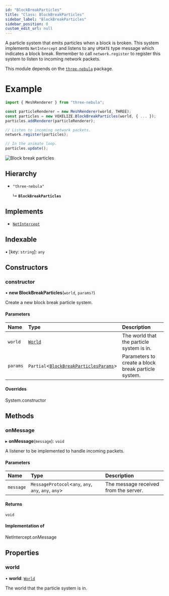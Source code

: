```yaml
---
id: "BlockBreakParticles"
title: "Class: BlockBreakParticles"
sidebar_label: "BlockBreakParticles"
sidebar_position: 0
custom_edit_url: null
---
```


A particle system that emits particles when a block is broken. This system implements `NetIntercept` and
listens to any `UPDATE` type message which indicates a block break. Remember to call `network.register` to
register this system to listen to incoming network packets.

This module depends on the [`three-nebula`](https://three-nebula.org/) package.

# Example
```ts
import { MeshRenderer } from "three-nebula";

const particleRenderer = new MeshRenderer(world, THREE);
const particles = new VOXELIZE.BlockBreakParticles(world, { ... });
particles.addRenderer(particleRenderer);

// Listen to incoming network packets.
network.register(particles);

// In the animate loop.
particles.update();
```

![Block break particles](/img/docs/block-break-particles.png)

## Hierarchy

- `"three-nebula"`

  ↳ **`BlockBreakParticles`**

## Implements

- [`NetIntercept`](../interfaces/NetIntercept.md)

## Indexable

▪ [key: `string`]: `any`

## Constructors

### constructor

• **new BlockBreakParticles**(`world`, `params?`)

Create a new block break particle system.

#### Parameters

| Name | Type | Description |
| :------ | :------ | :------ |
| `world` | [`World`](World.md) | The world that the particle system is in. |
| `params` | `Partial`<[`BlockBreakParticlesParams`](../modules.md#blockbreakparticlesparams-114)\> | Parameters to create a block break particle system. |

#### Overrides

System.constructor

## Methods

### onMessage

▸ **onMessage**(`message`): `void`

A listener to be implemented to handle incoming packets.

#### Parameters

| Name | Type | Description |
| :------ | :------ | :------ |
| `message` | `MessageProtocol`<`any`, `any`, `any`, `any`, `any`\> | The message received from the server. |

#### Returns

`void`

#### Implementation of

NetIntercept.onMessage

## Properties

### world

• **world**: [`World`](World.md)

The world that the particle system is in.
